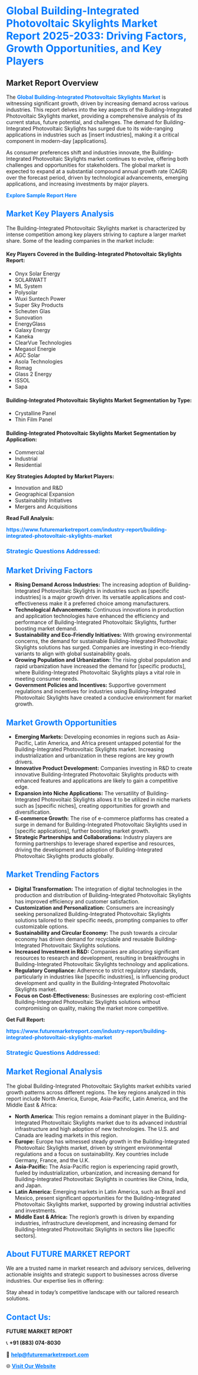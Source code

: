 <h1 style="color: #007BFF;">Global Building-Integrated Photovoltaic Skylights Market Report 2025-2033: Driving Factors, Growth Opportunities, and Key Players</h1>

<section id="overview">
<h2>Market Report Overview</h2>
<p>The <a href="https://www.futuremarketreport.com/industry-report/building-integrated-photovoltaic-skylights-market" style="color: #007BFF; text-decoration: none;"><strong>Global Building-Integrated Photovoltaic Skylights Market</strong></a> is witnessing significant growth, driven by increasing demand across various industries. This report delves into the key aspects of the Building-Integrated Photovoltaic Skylights market, providing a comprehensive analysis of its current status, future potential, and challenges. The demand for Building-Integrated Photovoltaic Skylights has surged due to its wide-ranging applications in industries such as [insert industries], making it a critical component in modern-day [applications].</p>
<p>As consumer preferences shift and industries innovate, the Building-Integrated Photovoltaic Skylights market continues to evolve, offering both challenges and opportunities for stakeholders. The global market is expected to expand at a substantial compound annual growth rate (CAGR) over the forecast period, driven by technological advancements, emerging applications, and increasing investments by major players.</p>
</section>

<section id="overview">
<p><a href="https://www.futuremarketreport.com/request-sample/reportId=75572" style="color: #007BFF; text-decoration: none;"><strong>Explore Sample Report Here</strong></a></p>
</section>

<section id="key-players">
<h2 style="color: #007BFF;">Market Key Players Analysis</h2>
<p>The Building-Integrated Photovoltaic Skylights market is characterized by intense competition among key players striving to capture a larger market share. Some of the leading companies in the market include:</p>
<h4>Key Players Covered in the Building-Integrated Photovoltaic Skylights Report:</h4>
<ul><li>Onyx Solar Energy</li><li>SOLARWATT</li><li>ML System</li><li>Polysolar</li><li>Wuxi Suntech Power</li><li>Super Sky Products</li><li>Scheuten Glas</li><li>Sunovation</li><li>EnergyGlass</li><li>Galaxy Energy</li><li>Kaneka</li><li>ClearVue Technologies</li><li>Megasol Energie</li><li>AGC Solar</li><li>Asola Technologies</li><li>Romag</li><li>Glass 2 Energy</li><li>ISSOL</li><li>Sapa</li></ul>
<h4>Building-Integrated Photovoltaic Skylights Market Segmentation by Type:</h4>
<ul><li>Crystalline Panel</li><li>Thin Film Panel</li></ul>

<h4>Building-Integrated Photovoltaic Skylights Market Segmentation by Application:</h4>
<ul><li>Commercial</li><li>Industrial</li><li>Residential</li></ul>
<p><strong>Key Strategies Adopted by Market Players:</strong></p>
<ul>
<li>Innovation and R&D</li>
<li>Geographical Expansion</li>
<li>Sustainability Initiatives</li>
<li>Mergers and Acquisitions</li>
</ul>
</section>

<section>
<p><strong>Read Full Analysis: </strong></p><a href="https://www.futuremarketreport.com/industry-report/building-integrated-photovoltaic-skylights-market" style="color: #007BFF; text-decoration: none;"><strong>https://www.futuremarketreport.com/industry-report/building-integrated-photovoltaic-skylights-market</strong></a>
<h3 style="color: #007BFF;">Strategic Questions Addressed:</h3>
</section>

<section id="driving-factors">
<h2 style="color: #007BFF;">Market Driving Factors</h2>
<ul>
<li><strong>Rising Demand Across Industries:</strong> The increasing adoption of Building-Integrated Photovoltaic Skylights in industries such as [specific industries] is a major growth driver. Its versatile applications and cost-effectiveness make it a preferred choice among manufacturers.</li>
<li><strong>Technological Advancements:</strong> Continuous innovations in production and application technologies have enhanced the efficiency and performance of Building-Integrated Photovoltaic Skylights, further boosting market demand.</li>
<li><strong>Sustainability and Eco-Friendly Initiatives:</strong> With growing environmental concerns, the demand for sustainable Building-Integrated Photovoltaic Skylights solutions has surged. Companies are investing in eco-friendly variants to align with global sustainability goals.</li>
<li><strong>Growing Population and Urbanization:</strong> The rising global population and rapid urbanization have increased the demand for [specific products], where Building-Integrated Photovoltaic Skylights plays a vital role in meeting consumer needs.</li>
<li><strong>Government Policies and Incentives:</strong> Supportive government regulations and incentives for industries using Building-Integrated Photovoltaic Skylights have created a conducive environment for market growth.</li>
</ul>
</section>

<section id="growth-opportunities">
<h2 style="color: #007BFF;">Market Growth Opportunities</h2>
<ul>
<li><strong>Emerging Markets:</strong> Developing economies in regions such as Asia-Pacific, Latin America, and Africa present untapped potential for the Building-Integrated Photovoltaic Skylights market. Increasing industrialization and urbanization in these regions are key growth drivers.</li>
<li><strong>Innovative Product Development:</strong> Companies investing in R&D to create innovative Building-Integrated Photovoltaic Skylights products with enhanced features and applications are likely to gain a competitive edge.</li>
<li><strong>Expansion into Niche Applications:</strong> The versatility of Building-Integrated Photovoltaic Skylights allows it to be utilized in niche markets such as [specific niches], creating opportunities for growth and diversification.</li>
<li><strong>E-commerce Growth:</strong> The rise of e-commerce platforms has created a surge in demand for Building-Integrated Photovoltaic Skylights used in [specific applications], further boosting market growth.</li>
<li><strong>Strategic Partnerships and Collaborations:</strong> Industry players are forming partnerships to leverage shared expertise and resources, driving the development and adoption of Building-Integrated Photovoltaic Skylights products globally.</li>
</ul>
</section>

<section id="trending-factors">
<h2 style="color: #007BFF;">Market Trending Factors</h2>
<ul>
<li><strong>Digital Transformation:</strong> The integration of digital technologies in the production and distribution of Building-Integrated Photovoltaic Skylights has improved efficiency and customer satisfaction.</li>
<li><strong>Customization and Personalization:</strong> Consumers are increasingly seeking personalized Building-Integrated Photovoltaic Skylights solutions tailored to their specific needs, prompting companies to offer customizable options.</li>
<li><strong>Sustainability and Circular Economy:</strong> The push towards a circular economy has driven demand for recyclable and reusable Building-Integrated Photovoltaic Skylights solutions.</li>
<li><strong>Increased Investment in R&D:</strong> Companies are allocating significant resources to research and development, resulting in breakthroughs in Building-Integrated Photovoltaic Skylights technology and applications.</li>
<li><strong>Regulatory Compliance:</strong> Adherence to strict regulatory standards, particularly in industries like [specific industries], is influencing product development and quality in the Building-Integrated Photovoltaic Skylights market.</li>
<li><strong>Focus on Cost-Effectiveness:</strong> Businesses are exploring cost-efficient Building-Integrated Photovoltaic Skylights solutions without compromising on quality, making the market more competitive.</li>
</ul>
</section>

<section>
<p><strong>Get Full Report: </strong></p><a href="https://www.futuremarketreport.com/industry-report/building-integrated-photovoltaic-skylights-market" style="color: #007BFF; text-decoration: none;"><strong>https://www.futuremarketreport.com/industry-report/building-integrated-photovoltaic-skylights-market</strong></a>
<h3 style="color: #007BFF;">Strategic Questions Addressed:</h3>
</section>


<section id="regional-analysis">
<h2 style="color: #007BFF;">Market Regional Analysis</h2>
<p>The global Building-Integrated Photovoltaic Skylights market exhibits varied growth patterns across different regions. The key regions analyzed in this report include North America, Europe, Asia-Pacific, Latin America, and the Middle East & Africa:</p>
<ul>
<li><strong>North America:</strong> This region remains a dominant player in the Building-Integrated Photovoltaic Skylights market due to its advanced industrial infrastructure and high adoption of new technologies. The U.S. and Canada are leading markets in this region.</li>
<li><strong>Europe:</strong> Europe has witnessed steady growth in the Building-Integrated Photovoltaic Skylights market, driven by stringent environmental regulations and a focus on sustainability. Key countries include Germany, France, and the U.K.</li>
<li><strong>Asia-Pacific:</strong> The Asia-Pacific region is experiencing rapid growth, fueled by industrialization, urbanization, and increasing demand for Building-Integrated Photovoltaic Skylights in countries like China, India, and Japan.</li>
<li><strong>Latin America:</strong> Emerging markets in Latin America, such as Brazil and Mexico, present significant opportunities for the Building-Integrated Photovoltaic Skylights market, supported by growing industrial activities and investments.</li>
<li><strong>Middle East & Africa:</strong> The region’s growth is driven by expanding industries, infrastructure development, and increasing demand for Building-Integrated Photovoltaic Skylights in sectors like [specific sectors].</li>
</ul>
</section>

<footer>
<h2 style="color: #007BFF;">About FUTURE MARKET REPORT</h2>
<p>We are a trusted name in market research and advisory services, delivering actionable insights and strategic support to businesses across diverse industries. Our expertise lies in offering:</p>

<p>Stay ahead in today’s competitive landscape with our tailored research solutions.</p>

<h2 style="color: #007BFF;">Contact Us:</h2>
<p><strong>FUTURE MARKET REPORT</strong></p>
<p>📞 <strong>+91 (883) 074-8030</strong></p>
<p>📧 <strong><a href="mailto:help@futuremarketreport.com" style="color: #007BFF;">help@futuremarketreport.com</a></strong></p>
<p>🌐 <strong><a href="https://www.futuremarketreport.com/" style="color: #007BFF;">Visit Our Website</a></strong></p>
</footer>